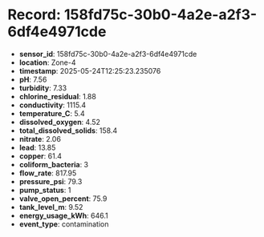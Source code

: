 # Record: 158fd75c-30b0-4a2e-a2f3-6df4e4971cde

- **sensor_id**: 158fd75c-30b0-4a2e-a2f3-6df4e4971cde
- **location**: Zone-4
- **timestamp**: 2025-05-24T12:25:23.235076
- **pH**: 7.56
- **turbidity**: 7.33
- **chlorine_residual**: 1.88
- **conductivity**: 1115.4
- **temperature_C**: 5.4
- **dissolved_oxygen**: 4.52
- **total_dissolved_solids**: 158.4
- **nitrate**: 2.06
- **lead**: 13.85
- **copper**: 61.4
- **coliform_bacteria**: 3
- **flow_rate**: 817.95
- **pressure_psi**: 79.3
- **pump_status**: 1
- **valve_open_percent**: 75.9
- **tank_level_m**: 9.52
- **energy_usage_kWh**: 646.1
- **event_type**: contamination